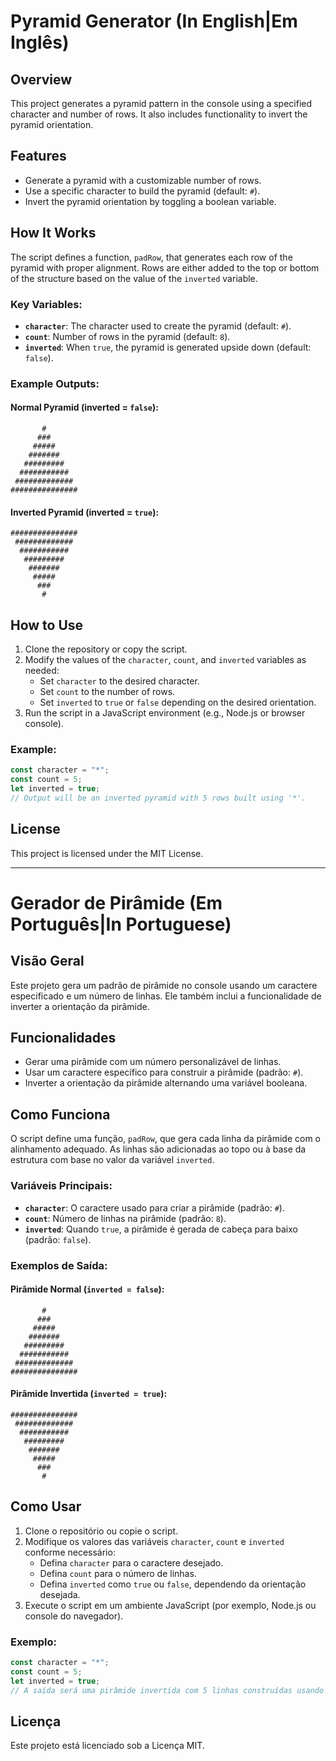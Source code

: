# Pyramid Generator (In English|Em Inglês)

## Overview
This project generates a pyramid pattern in the console using a specified character and number of rows. It also includes functionality to invert the pyramid orientation.

## Features
- Generate a pyramid with a customizable number of rows.
- Use a specific character to build the pyramid (default: `#`).
- Invert the pyramid orientation by toggling a boolean variable.

## How It Works
The script defines a function, `padRow`, that generates each row of the pyramid with proper alignment. Rows are either added to the top or bottom of the structure based on the value of the `inverted` variable.

### Key Variables:
- **`character`**: The character used to create the pyramid (default: `#`).
- **`count`**: Number of rows in the pyramid (default: `8`).
- **`inverted`**: When `true`, the pyramid is generated upside down (default: `false`).

### Example Outputs:
#### Normal Pyramid (inverted = `false`):
```
       #
      ###
     #####
    #######
   #########
  ###########
 #############
###############
```
#### Inverted Pyramid (inverted = `true`):
```
###############
 #############
  ###########
   #########
    #######
     #####
      ###
       #
```

## How to Use
1. Clone the repository or copy the script.
2. Modify the values of the `character`, `count`, and `inverted` variables as needed:
   - Set `character` to the desired character.
   - Set `count` to the number of rows.
   - Set `inverted` to `true` or `false` depending on the desired orientation.
3. Run the script in a JavaScript environment (e.g., Node.js or browser console).

### Example:
```javascript
const character = "*";
const count = 5;
let inverted = true;
// Output will be an inverted pyramid with 5 rows built using '*'.
```

## License
This project is licensed under the MIT License.

--------------------------------------------------------------------------------------------------------------------------------------------------------------------------------------------------------------------

# Gerador de Pirâmide (Em Português|In Portuguese)

## Visão Geral
Este projeto gera um padrão de pirâmide no console usando um caractere especificado e um número de linhas. Ele também inclui a funcionalidade de inverter a orientação da pirâmide.

## Funcionalidades
- Gerar uma pirâmide com um número personalizável de linhas.
- Usar um caractere específico para construir a pirâmide (padrão: `#`).
- Inverter a orientação da pirâmide alternando uma variável booleana.

## Como Funciona
O script define uma função, `padRow`, que gera cada linha da pirâmide com o alinhamento adequado. As linhas são adicionadas ao topo ou à base da estrutura com base no valor da variável `inverted`.

### Variáveis Principais:
- **`character`**: O caractere usado para criar a pirâmide (padrão: `#`).
- **`count`**: Número de linhas na pirâmide (padrão: `8`).
- **`inverted`**: Quando `true`, a pirâmide é gerada de cabeça para baixo (padrão: `false`).

### Exemplos de Saída:
#### Pirâmide Normal (`inverted = false`):
```
       #
      ###
     #####
    #######
   #########
  ###########
 #############
###############
```
#### Pirâmide Invertida (`inverted = true`):
```
###############
 #############
  ###########
   #########
    #######
     #####
      ###
       #
```

## Como Usar
1. Clone o repositório ou copie o script.
2. Modifique os valores das variáveis `character`, `count` e `inverted` conforme necessário:
   - Defina `character` para o caractere desejado.
   - Defina `count` para o número de linhas.
   - Defina `inverted` como `true` ou `false`, dependendo da orientação desejada.
3. Execute o script em um ambiente JavaScript (por exemplo, Node.js ou console do navegador).

### Exemplo:
```javascript
const character = "*";
const count = 5;
let inverted = true;
// A saída será uma pirâmide invertida com 5 linhas construídas usando '*'.
```

## Licença
Este projeto está licenciado sob a Licença MIT.

